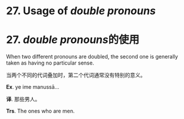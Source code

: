 # **27. Usage of** *double pronouns* 
# 27. *double pronouns***的使用**

   When two different pronouns are doubled, the second one is generally taken as 
having no particular sense.

当两个不同的代词叠加时，第二个代词通常没有特别的意义。

  **Ex**. ye ime manussā... 

  **译**. 那些男人。 

  **Trs**. The ones who are men.